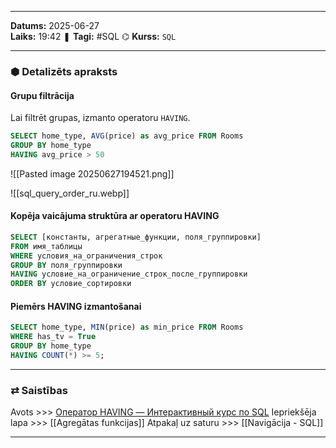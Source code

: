 ___
**Datums:** 2025-06-27   
**Laiks:** 19:42 
❚ **Tagi:** #SQL 
⌬ **Kurss:**  `SQL`

---
### ⬢ Detalizēts apraksts
#### Grupu filtrācija
Lai filtrēt grupas, izmanto operatoru `HAVING`.

```SQL
SELECT home_type, AVG(price) as avg_price FROM Rooms
GROUP BY home_type
HAVING avg_price > 50
```

![[Pasted image 20250627194521.png]]

![[sql_query_order_ru.webp]]
#### Kopēja vaicājuma struktūra ar operatoru HAVING
```SQL
SELECT [константы, агрегатные_функции, поля_группировки]
FROM имя_таблицы
WHERE условия_на_ограничения_строк
GROUP BY поля_группировки
HAVING условие_на_ограничение_строк_после_группировки
ORDER BY условие_сортировки
```
#### Piemērs HAVING izmantošanai
```SQL
SELECT home_type, MIN(price) as min_price FROM Rooms
WHERE has_tv = True
GROUP BY home_type
HAVING COUNT(*) >= 5;
```


---
### ⇄ Saistības
Avots >>> [Оператор HAVING — Интерактивный курс по SQL](https://sql-academy.org/ru/guide/operator-having)
Iepriekšēja lapa >>> [[Agregātas funkcijas]]
Atpakaļ uz saturu >>> [[Navigācija - SQL]]
___